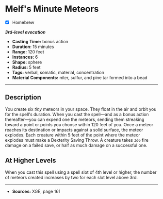 # Melf's Minute Meteors
- [x] Homebrew

***3rd-level evocation***
- **Casting Time:** bonus action
- **Duration:** 15 minutes
- **Range:** 120 feet
- **Instances:** 6
- **Shape:** sphere
- **Radius:** 5 feet
- **Tags:** verbal, somatic, material, concentration
- **Material Components:** niter, sulfur, and pine tar formed into a bead

---

## Description
You create six *tiny* meteors in your space.
They float in the air and orbit you for the spell's duration.
When you cast the spell&mdash;and as a bonus action thereafter&mdash;you can expend one the meteors, sending them streaking toward a point or points you choose within 120 feet of you.
Once a meteor reaches its destination or impacts against a solid surface, the meteor explodes.
Each creature within 5 feet of the point where the meteor explodes must make a Dexterity Saving Throw.
A creature takes `3d6` fire damage on a failed save, or half as much damage on a successful one.

## At Higher Levels
When you cast this spell using a spell slot of 4th level or higher, the number of meteors created increases by two for each slot level above 3rd.

---

- **Sources:** XGE, page 161

